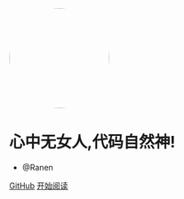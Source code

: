 <img width="180px" style="border-radius: 50%" bor src="https://ylaila.com/images/elephant.jpg">

# 心中无女人,代码自然神!
- @Ranen

[GitHub](<https://github.com/lemoba>)
[开始阅读](README.md)

